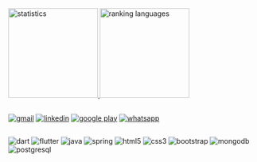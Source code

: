 <!--### Hi there 👋-->

<!--
**JonatasCaetano/JonatasCaetano** is a ✨ _special_ ✨ repository because its `README.md` (this file) appears on your GitHub profile.

Here are some ideas to get you started:

- 🔭 I’m currently working on ...
- 🌱 I’m currently learning ...
- 👯 I’m looking to collaborate on ...
- 🤔 I’m looking for help with ...
- 💬 Ask me about ...
- 📫 How to reach me: ...
- 😄 Pronouns: ...
- ⚡ Fun fact: ...
-->

##

<div align="start">
  <a href="https://github.com/JonatasCaetano">
  <img alt="statistics" height="180em" src="https://github-readme-stats.vercel.app/api?username=JonatasCaetano&show_icons=true&theme=codeSTACKr&include_all_commits=true&count_private=true"/>
  <img alt="ranking languages" height="180em" src="https://github-readme-stats.vercel.app/api/top-langs/?username=JonatasCaetano&layout=compact&langs_count=7&theme=codeSTACKr"/>
</div>

##  
<div style="display: inline_block">
  <a href = "mailto:jonatas.calves@gmail.com"> <img  alt="gmail"  src="https://img.shields.io/badge/Gmail-D14836?style=for-the-badge&logo=gmail&logoColor=white" target="_blank"></a>
  <a href="https://www.linkedin.com/in/jonatas-c-29a64b227" target="_blank"> <img  alt="linkedin"  src="https://img.shields.io/badge/-LinkedIn-%230077B5?style=for-the-badge&logo=linkedin&logoColor=white" target="_blank"></a>
  <a href = "https://play.google.com/store/apps/developer?id=jonatas" target="_blank"> <img  alt="google play"  src="https://img.shields.io/badge/Google_Play-414141?style=for-the-badge&logo=google-play&logoColor=white" target="_blank"></a>
  <a href = "https://api.whatsapp.com/send?phone=5514991648334&text=Ol%C3%A1%2C%20Jonatas" target="_blank"> <img  alt="whatsapp"  src="https://img.shields.io/badge/WhatsApp-25D366?style=for-the-badge&logo=whatsapp&logoColor=white" target="_blank"></a> 
</div>  
  
##
  
<div style="display: inline_block">
  <img alt="dart" src="https://img.shields.io/badge/Dart-0175C2?style=for-the-badge&logo=dart&logoColor=white" /> 
  <img alt="flutter" src="https://img.shields.io/badge/Flutter-02569B?style=for-the-badge&logo=flutter&logoColor=white" />
  <img alt="java" src="https://img.shields.io/badge/Java-ED8B00?style=for-the-badge&logo=java&logoColor=white" /> 
  <img alt="spring" src="https://img.shields.io/badge/Spring-6DB33F?style=for-the-badge&logo=spring&logoColor=white" />
  <img alt="html5" src="https://img.shields.io/badge/HTML-239120?style=for-the-badge&logo=html5&logoColor=white" /> 
  <img alt="css3" src="https://img.shields.io/badge/CSS-239120?&style=for-the-badge&logo=css3&logoColor=white" /> 
  <img alt="bootstrap" src="https://img.shields.io/badge/Bootstrap-563D7C?style=for-the-badge&logo=bootstrap&logoColor=white" />
  <img alt="mongodb" src="https://img.shields.io/badge/MongoDB-4EA94B?style=for-the-badge&logo=mongodb&logoColor=white" />
  <img alt="postgresql" src="https://img.shields.io/badge/PostgreSQL-316192?style=for-the-badge&logo=postgresql&logoColor=white" />   
</div>  
          
          
          


